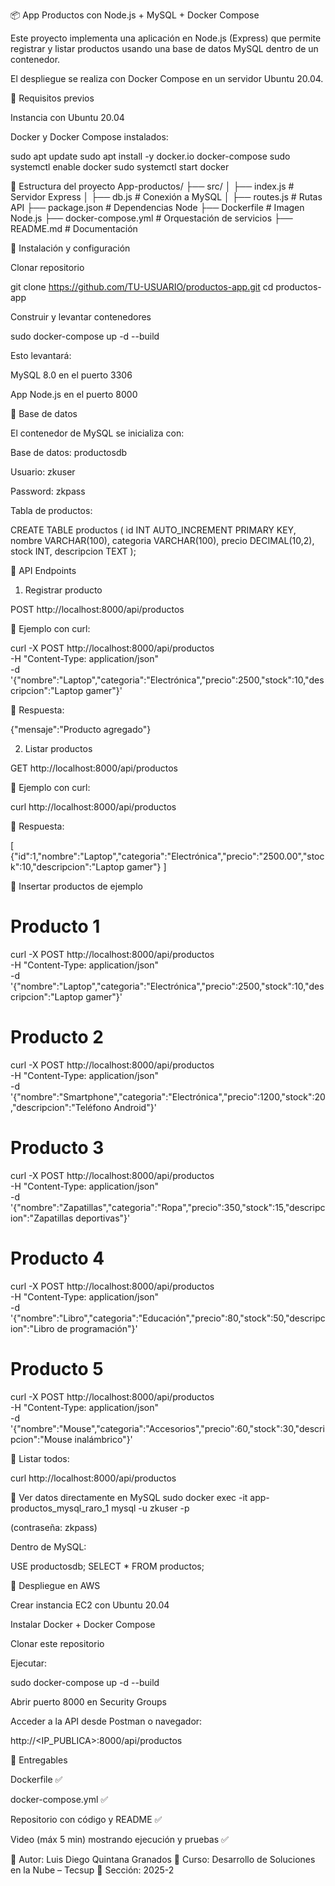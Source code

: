 📦 App Productos con Node.js + MySQL + Docker Compose

Este proyecto implementa una aplicación en Node.js (Express) que permite registrar y listar productos usando una base de datos MySQL dentro de un contenedor.

El despliegue se realiza con Docker Compose en un servidor Ubuntu 20.04.

📌 Requisitos previos

Instancia con Ubuntu 20.04

Docker y Docker Compose instalados:

sudo apt update
sudo apt install -y docker.io docker-compose
sudo systemctl enable docker
sudo systemctl start docker

📌 Estructura del proyecto
App-productos/
 ├── src/
 │   ├── index.js        # Servidor Express
 │   ├── db.js           # Conexión a MySQL
 │   ├── routes.js       # Rutas API
 ├── package.json        # Dependencias Node
 ├── Dockerfile          # Imagen Node.js
 ├── docker-compose.yml  # Orquestación de servicios
 ├── README.md           # Documentación

📌 Instalación y configuración

Clonar repositorio

git clone https://github.com/TU-USUARIO/productos-app.git
cd productos-app


Construir y levantar contenedores

sudo docker-compose up -d --build


Esto levantará:

MySQL 8.0 en el puerto 3306

App Node.js en el puerto 8000

📌 Base de datos

El contenedor de MySQL se inicializa con:

Base de datos: productosdb

Usuario: zkuser

Password: zkpass

Tabla de productos:

CREATE TABLE productos (
  id INT AUTO_INCREMENT PRIMARY KEY,
  nombre VARCHAR(100),
  categoria VARCHAR(100),
  precio DECIMAL(10,2),
  stock INT,
  descripcion TEXT
);

📌 API Endpoints
1. Registrar producto

POST http://localhost:8000/api/productos

📌 Ejemplo con curl:

curl -X POST http://localhost:8000/api/productos \
-H "Content-Type: application/json" \
-d '{"nombre":"Laptop","categoria":"Electrónica","precio":2500,"stock":10,"descripcion":"Laptop gamer"}'


📌 Respuesta:

{"mensaje":"Producto agregado"}

2. Listar productos

GET http://localhost:8000/api/productos

📌 Ejemplo con curl:

curl http://localhost:8000/api/productos


📌 Respuesta:

[
  {"id":1,"nombre":"Laptop","categoria":"Electrónica","precio":"2500.00","stock":10,"descripcion":"Laptop gamer"}
]

📌 Insertar productos de ejemplo
# Producto 1
curl -X POST http://localhost:8000/api/productos \
-H "Content-Type: application/json" \
-d '{"nombre":"Laptop","categoria":"Electrónica","precio":2500,"stock":10,"descripcion":"Laptop gamer"}'

# Producto 2
curl -X POST http://localhost:8000/api/productos \
-H "Content-Type: application/json" \
-d '{"nombre":"Smartphone","categoria":"Electrónica","precio":1200,"stock":20,"descripcion":"Teléfono Android"}'

# Producto 3
curl -X POST http://localhost:8000/api/productos \
-H "Content-Type: application/json" \
-d '{"nombre":"Zapatillas","categoria":"Ropa","precio":350,"stock":15,"descripcion":"Zapatillas deportivas"}'

# Producto 4
curl -X POST http://localhost:8000/api/productos \
-H "Content-Type: application/json" \
-d '{"nombre":"Libro","categoria":"Educación","precio":80,"stock":50,"descripcion":"Libro de programación"}'

# Producto 5
curl -X POST http://localhost:8000/api/productos \
-H "Content-Type: application/json" \
-d '{"nombre":"Mouse","categoria":"Accesorios","precio":60,"stock":30,"descripcion":"Mouse inalámbrico"}'


📌 Listar todos:

curl http://localhost:8000/api/productos

📌 Ver datos directamente en MySQL
sudo docker exec -it app-productos_mysql_raro_1 mysql -u zkuser -p


(contraseña: zkpass)

Dentro de MySQL:

USE productosdb;
SELECT * FROM productos;

📌 Despliegue en AWS

Crear instancia EC2 con Ubuntu 20.04

Instalar Docker + Docker Compose

Clonar este repositorio

Ejecutar:

sudo docker-compose up -d --build


Abrir puerto 8000 en Security Groups

Acceder a la API desde Postman o navegador:

http://<IP_PUBLICA>:8000/api/productos

📌 Entregables

Dockerfile ✅

docker-compose.yml ✅

Repositorio con código y README ✅

Video (máx 5 min) mostrando ejecución y pruebas ✅

🔹 Autor: Luis Diego Quintana Granados
🔹 Curso: Desarrollo de Soluciones en la Nube – Tecsup
🔹 Sección: 2025-2
